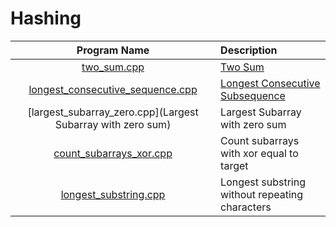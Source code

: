 # Hashing

|                             Program Name                             | Description                                                         |
| :------------------------------------------------------------------: | :------------------------------------------------------------------ |
|                      [two_sum.cpp](two_sum.cpp)                      | [Two Sum](https://leetcode.com/problems/two-sum/)                   |
| [longest_consecutive_sequence.cpp](longest_consecutive_sequence.cpp) | [Longest Consecutive Subsequence](longest_consecutive_sequence.cpp) |
|     [largest_subarray_zero.cpp](Largest Subarray with zero sum)      | Largest Subarray with zero sum                                      |
|          [count_subarrays_xor.cpp](count_subarrays_xor.cpp)          | Count subarrays with xor equal to target                            |
|            [longest_substring.cpp](longest_substring.cpp)            | Longest substring without repeating characters                      |
